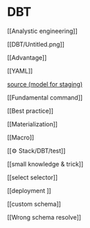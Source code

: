 # DBT

[[Analystic engineering]]

[[DBT/Untitled.png]]

[[Advantage]]

[[YAML]]

[source (model for staging)](DBT%20f5bb08d91ea64b5a8fc75a3cecd8aef6/source%20(model%20for%20staging)%20c65af41cddec4a5994657093cefbc0db.md)

[[Fundamental command]]

[[Best practice]]

[[Materialization]]

[[Macro]]

[[⚙️ Stack/DBT/test]]

[[small knowledge & trick]]

[[select selector]]

[[deployment ]]

[[custom schema]]

[[Wrong schema resolve]]

